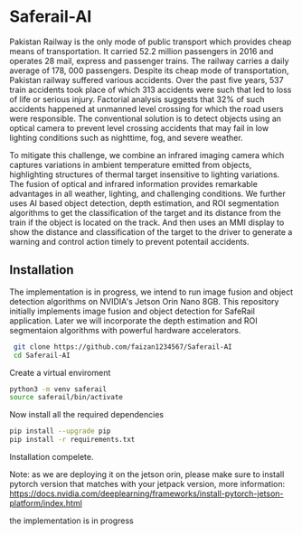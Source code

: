 # Saferail-AI

Pakistan Railway is the only mode of public transport which provides cheap means of transportation. It carried 52.2 million passengers in 2016 and operates 28 mail, express and passenger trains. The railway carries a daily average of 178, 000 passengers. Despite its cheap mode of transportation, Pakistan railway suffered various accidents. Over the past five years, 537 train accidents took place of which 313 accidents were such that led to loss of life or serious injury. Factorial analysis suggests that 32% of such accidents happened at unmanned level crossing for which the road users were responsible. The conventional solution is to detect objects using an optical camera to prevent level crossing accidents that may fail in low lighting conditions such as nighttime, fog, and severe weather. 

To mitigate this challenge, we combine an infrared imaging camera which captures variations in ambient temperature emitted from objects, highlighting structures of thermal target insensitive to lighting variations.  The fusion of optical and infrared information provides remarkable advantages in all weather, lighting, and challenging conditions. We further uses AI based object detection, depth estimation, and ROI segmentation algorithms to get the classification of the target and its distance from the train if the object is located on the track. And then  uses an MMI display to show the distance and classification of the target to the driver to generate a warning and control action timely to prevent potentail accidents. 

## Installation
The implementation is in progress, we intend to run image fusion and object detection algorithms on NVIDIA's Jetson Orin Nano 8GB. This repository initially implements image fusion and object detection for SafeRail application. Later we will incorporate the depth estimation and ROI segmentaion algorithms with powerful hardware accelerators.

```bash
 git clone https://github.com/faizan1234567/Saferail-AI
 cd Saferail-AI
```

Create  a virtual enviroment
```bash
python3 -m venv saferail
source saferail/bin/activate
```

Now install all the required dependencies
```bash
pip install --upgrade pip
pip install -r requirements.txt
```
Installation compelete.

Note: as we are deploying it on the jetson orin, please make sure to install pytorch version that matches with your jetpack version,
more information: https://docs.nvidia.com/deeplearning/frameworks/install-pytorch-jetson-platform/index.html

the implementation is in progress




